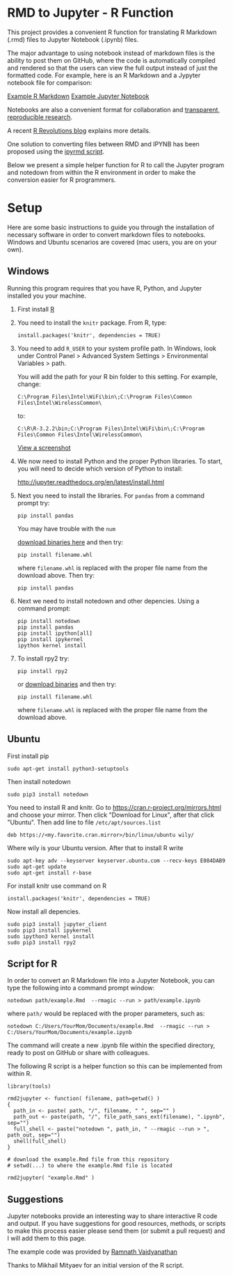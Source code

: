 # RMD to Jupyter - R Function

This project provides a convenient R function for translating R Markdown (.rmd) files to Jupyter Notebook (.ipynb) files. 

The major advantage to using notebook instead of markdown files is the ability to post them on GitHub, where the code is automatically compiled and rendered so that the users can view the full output instead of just the formatted code. For example, here is an R Markdown and a Jypyter notebook file for comparison:

[Example R Markdown](https://github.com/lecy/RMD-to-Jupyter/example.Rmd)
[Example Jupyter Notebook](https://github.com/lecy/RMD-to-Jupyter/example.ipynb)

Notebooks are also a convenient format for collaboration and [transparent, reproducible research](https://sylvaindeville.net/2015/07/17/writing-academic-papers-in-plain-text-with-markdown-and-jupyter-notebook/).

A recent [R Revolutions blog](http://blog.revolutionanalytics.com/2015/09/using-r-with-jupyter-notebooks.html) explains more details.

One solution to converting files between RMD and IPYNB has been proposed using the [ipyrmd script](https://github.com/chronitis/ipyrmd).

Below we present a simple helper function for R to call the Jupyter program and notedown from within the R environment in order to make the conversion easier for R programmers.

# Setup

Here are some basic instructions to guide you through the installation of necessary software in order to convert markdown files to notebooks. Windows and Ubuntu scenarios are covered (mac users, you are on your own).


## Windows

Running this program requires that you have R, Python, and Jupyter installed you your machine.



1. First install [R](https://www.r-project.org/)

2. You need to install the `knitr` package. From R, type:

    ```
    install.packages('knitr', dependencies = TRUE)
    ```

3. You need to add `R_USER` to your system profile path. In Windows, look under Control Panel > Advanced System Settings > Environmental Variables > path.

   You will add the path for your R bin folder to this setting. For example, change:

   `C:\Program Files\Intel\WiFi\bin\;C:\Program Files\Common Files\Intel\WirelessCommon\` 
   
   to: 
   
   `C:\R\R-3.2.2\bin;C:\Program Files\Intel\WiFi\bin\;C:\Program Files\Common Files\Intel\WirelessCommon\` 
   
   [View a screenshot](http://www.faqforge.com/wp-content/uploads/2012/01/path.png)
   

4. We now need to install Python and the proper Python libraries. To start, you will need to decide which version of Python to install:
   
   http://jupyter.readthedocs.org/en/latest/install.html

5. Next you need to install the libraries. For `pandas` from a command prompt try:

   ```pip install pandas``` 
   
   You may have trouble with the `num`
   
   [download binaries here](http://www.lfd.uci.edu/~gohlke/pythonlibs/#numpy) and then try:

   ```pip install filename.whl```
   
   where `filename.whl` is replaced with the proper file name from the download above. Then try:
   
    ```pip install pandas```   
   
   
5. Next we need to install notedown and other depencies. Using a command prompt: 

    ```
    pip install notedown 
    pip install pandas 
    pip install ipython[all] 
    pip install ipykernel 
    ipython kernel install 
    ``` 


6. To install rpy2 try: 

   ```pip install rpy2``` 
   
   or [download binaries](http://www.lfd.uci.edu/~gohlke/pythonlibs/#rpy2) and then try:
   
   ```pip install filename.whl```
   
   where `filename.whl` is replaced with the proper file name from the download above.






## Ubuntu


First install pip
```
sudo apt-get install python3-setuptools
```
Then install notedown
```
sudo pip3 install notedown
```
You need to install R and knitr. Go to https://cran.r-project.org/mirrors.html and choose your mirror. Then click "Download for Linux", after that click "Ubuntu". Then add line to file `/etc/apt/sources.list`
```
deb https://<my.favorite.cran.mirror>/bin/linux/ubuntu wily/
```
Where wily is your Ubuntu version. After that to install R write 
```
sudo apt-key adv --keyserver keyserver.ubuntu.com --recv-keys E084DAB9
sudo apt-get update
sudo apt-get install r-base
```
For install knitr use command on R
```
install.packages('knitr', dependencies = TRUE)
```
Now install all depencies.
```
sudo pip3 install jupyter_client
sudo pip3 install ipykernel
sudo ipython3 kernel install
sudo pip3 install rpy2
```


## Script for R

In order to convert an R Markdown file into a Jupyter Notebook, you can type the following into a command prompt window:

```
notedown path/example.Rmd  --rmagic --run > path/example.ipynb
```
where `path/` would be replaced with the proper parameters, such as:

```
notedown C:/Users/YourMom/Documents/example.Rmd  --rmagic --run > C:/Users/YourMom/Documents/example.ipynb
```

The command will create a new .ipynb file within the specified directory, ready to post on GitHub or share with colleagues.

The following R script is a helper function so this can be implemented from within R.

```
library(tools)

rmd2jupyter <- function( filename, path=getwd() ) 
{
  path_in <- paste( path, "/", filename, " ", sep="" )
  path_out <- paste(path, "/", file_path_sans_ext(filename), ".ipynb", sep="")
  full_shell <- paste("notedown ", path_in, " --rmagic --run > ", path_out, sep="")
  shell(full_shell)
}

# download the example.Rmd file from this repository
# setwd(...) to where the example.Rmd file is located

rmd2jupyter( "example.Rmd" )

```


## Suggestions

Jupyter notebooks provide an interesting way to share interactive R code and output. If you have suggestions for good resources, methods, or scripts to make this process easier please send them (or submit a pull request) and I will add them to this page.

The example code was provided by [Ramnath Vaidyanathan](https://bl.ocks.org/ramnathv/9334834)

Thanks to Mikhail Mityaev for an initial version of the R script.


